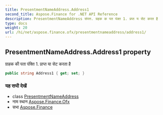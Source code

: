 ```yaml
---
title: PresentmentNameAddress.Address1
second_title: Aspose.Finance for .NET API Reference
description: PresentmentNameAddress संपत्त. ग्रहक क पत पंक्त 1. प्रप्त य सेट करत है
type: docs
weight: 20
url: /hi/net/aspose.finance.ofx/presentmentnameaddress/address1/
---
```

## PresentmentNameAddress.Address1 property

ग्राहक की पता पंक्ति 1. प्राप्त या सेट करता है

```csharp
public string Address1 { get; set; }
```

### यह सभी देखें

* class [PresentmentNameAddress](../)
* नाम स्थान [Aspose.Finance.Ofx](../../presentmentnameaddress/)
* सभा [Aspose.Finance](../../../)


